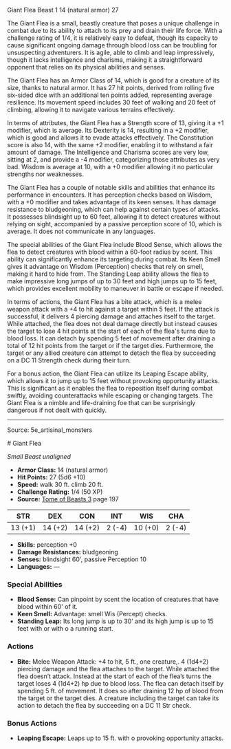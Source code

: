 <MonsterName/>Giant Flea</MonsterName>
<CreatureType/>Beast</CreatureType>
<CR/>1</CR>
<AC/>14 (natural armor)</AC>
<HP/>27</HP>
<summary>The Giant Flea is a small, beastly creature that poses a unique challenge in combat due to its ability to attach to its prey and drain their life force. With a challenge rating of 1/4, it is relatively easy to defeat, though its capacity to cause significant ongoing damage through blood loss can be troubling for unsuspecting adventurers. It is agile, able to climb and leap impressively, though it lacks intelligence and charisma, making it a straightforward opponent that relies on its physical abilities and senses.</summary>

<detail>

The Giant Flea has an Armor Class of 14, which is good for a creature of its size, thanks to natural armor. It has 27 hit points, derived from rolling five six-sided dice with an additional ten points added, representing average resilience. Its movement speed includes 30 feet of walking and 20 feet of climbing, allowing it to navigate various terrains effectively. 

In terms of attributes, the Giant Flea has a Strength score of 13, giving it a +1 modifier, which is average. Its Dexterity is 14, resulting in a +2 modifier, which is good and allows it to evade attacks effectively. The Constitution score is also 14, with the same +2 modifier, enabling it to withstand a fair amount of damage. The Intelligence and Charisma scores are very low, sitting at 2, and provide a -4 modifier, categorizing those attributes as very bad. Wisdom is average at 10, with a +0 modifier allowing it no particular strengths nor weaknesses.

The Giant Flea has a couple of notable skills and abilities that enhance its performance in encounters. It has perception checks based on Wisdom, with a +0 modifier and takes advantage of its keen senses. It has damage resistance to bludgeoning, which can help against certain types of attacks. It possesses blindsight up to 60 feet, allowing it to detect creatures without relying on sight, accompanied by a passive perception score of 10, which is average. It does not communicate in any languages.

The special abilities of the Giant Flea include Blood Sense, which allows the flea to detect creatures with blood within a 60-foot radius by scent. This ability can significantly enhance its targeting during combat. Its Keen Smell gives it advantage on Wisdom (Perception) checks that rely on smell, making it hard to hide from. The Standing Leap ability allows the flea to make impressive long jumps of up to 30 feet and high jumps up to 15 feet, which provides excellent mobility to maneuver in battle or escape if needed.

In terms of actions, the Giant Flea has a bite attack, which is a melee weapon attack with a +4 to hit against a target within 5 feet. If the attack is successful, it delivers 4 piercing damage and attaches itself to the target. While attached, the flea does not deal damage directly but instead causes the target to lose 4 hit points at the start of each of the flea's turns due to blood loss. It can detach by spending 5 feet of movement after draining a total of 12 hit points from the target or if the target dies. Furthermore, the target or any allied creature can attempt to detach the flea by succeeding on a DC 11 Strength check during their turn.

For a bonus action, the Giant Flea can utilize its Leaping Escape ability, which allows it to jump up to 15 feet without provoking opportunity attacks. This is significant as it enables the flea to reposition itself during combat swiftly, avoiding counterattacks while escaping or changing targets. The Giant Flea is a nimble and life-draining foe that can be surprisingly dangerous if not dealt with quickly.</detail>



---

Source: 5e_artisinal_monsters

<statblock>
# Giant Flea

*Small* *Beast* *unaligned*

- **Armor Class:** 14 (natural armor)
- **Hit Points:** 27 (5d6 +10)
- **Speed:** walk 30 ft. climb 20 ft.
- **Challenge Rating:** 1/4 (50 XP)
- **Source:** [Tome of Beasts 3](https://koboldpress.com/kpstore/product/tome-of-beasts-3-for-5th-edition/) page 197

| STR | DEX | CON | INT | WIS | CHA |
| --- | --- | --- | --- | --- | --- |
| 13 (+1) | 14 (+2) | 14 (+2) | 2 (-4) | 10 (+0) | 2 (-4) |

- **Skills:** perception +0
- **Damage Resistances:** bludgeoning
- **Senses:** blindsight 60', passive Perception 10
- **Languages:** —

### Special Abilities

- **Blood Sense:** Can pinpoint by scent the location of creatures that have blood within 60' of it.
- **Keen Smell:** Advantage: smell Wis (Percept) checks.
- **Standing Leap:** Its long jump is up to 30' and its high jump is up to 15 feet with or with o a running start.

### Actions

- **Bite:** Melee Weapon Attack: +4 to hit, 5 ft., one creature,. 4 (1d4+2) piercing damage and the flea attaches to the target. While attached the flea doesn’t attack. Instead at the start of each of the flea’s turns the target loses 4 (1d4+2) hp due to blood loss. The flea can detach itself by spending 5 ft. of movement. It does so after draining 12 hp of blood from the target or the target dies. A creature including the target can take its action to detach the flea by succeeding on a DC 11 Str check.

### Bonus Actions

- **Leaping Escape:** Leaps up to 15 ft. with o provoking opportunity attacks.


</statblock>


